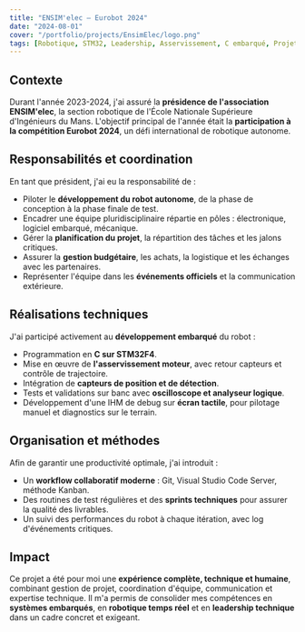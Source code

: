```yaml
---
title: "ENSIM'elec – Eurobot 2024"
date: "2024-08-01"
cover: "/portfolio/projects/EnsimElec/logo.png"
tags: [Robotique, STM32, Leadership, Asservissement, C embarqué, Projet étudiant, Eurobot]
---
```


## Contexte

Durant l'année 2023-2024, j'ai assuré la **présidence de l'association ENSIM'elec**, la section robotique de l'École Nationale Supérieure d'Ingénieurs du Mans. L'objectif principal de l'année était la **participation à la compétition Eurobot 2024**, un défi international de robotique autonome.

## Responsabilités et coordination

En tant que président, j'ai eu la responsabilité de :

- Piloter le **développement du robot autonome**, de la phase de conception à la phase finale de test.
- Encadrer une équipe pluridisciplinaire répartie en pôles : électronique, logiciel embarqué, mécanique.
- Gérer la **planification du projet**, la répartition des tâches et les jalons critiques.
- Assurer la **gestion budgétaire**, les achats, la logistique et les échanges avec les partenaires.
- Représenter l'équipe dans les **événements officiels** et la communication extérieure.

## Réalisations techniques

J'ai participé activement au **développement embarqué** du robot :

- Programmation en **C sur STM32F4**.
- Mise en œuvre de **l'asservissement moteur**, avec retour capteurs et contrôle de trajectoire.
- Intégration de **capteurs de position et de détection**.
- Tests et validations sur banc avec **oscilloscope et analyseur logique**.
- Développement d'une IHM de debug sur **écran tactile**, pour pilotage manuel et diagnostics sur le terrain.

## Organisation et méthodes

Afin de garantir une productivité optimale, j'ai introduit :

- Un **workflow collaboratif moderne** : Git, Visual Studio Code Server, méthode Kanban.
- Des routines de test régulières et des **sprints techniques** pour assurer la qualité des livrables.
- Un suivi des performances du robot à chaque itération, avec log d'événements critiques.

## Impact

Ce projet a été pour moi une **expérience complète, technique et humaine**, combinant gestion de projet, coordination d'équipe, communication et expertise technique. Il m'a permis de consolider mes compétences en **systèmes embarqués**, en **robotique temps réel** et en **leadership technique** dans un cadre concret et exigeant.